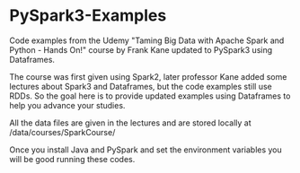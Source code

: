 # PySpark3-Examples
Code examples from the Udemy "Taming Big Data with Apache Spark and Python - Hands On!" course by Frank Kane updated to PySpark3 using Dataframes.

The course was first given using Spark2, later professor 
Kane added some lectures about Spark3 and Dataframes, 
but the code examples still use RDDs. So the goal here 
is to provide updated examples using Dataframes to help you advance your studies.

All the data files are given in the lectures and are stored locally at /data/courses/SparkCourse/

Once you install Java and PySpark and set the environment variables you will be good running these codes.


